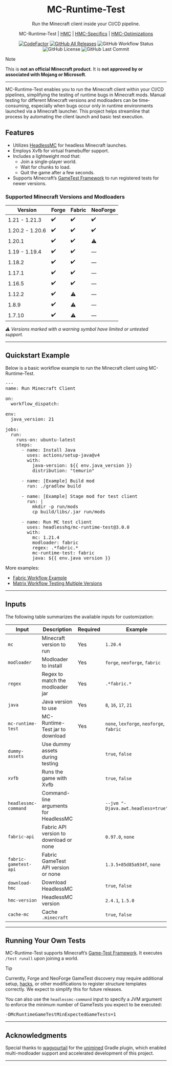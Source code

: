 <h1 align="center" style="font-weight: normal;"><b>MC-Runtime-Test</b></h1>
<p align="center">Run the Minecraft client inside your CI/CD pipeline.</p>
<p align="center">
MC-Runtime-Test | <a href="https://github.com/3arthqu4ke/headlessmc">HMC</a> | <a href="https://github.com/3arthqu4ke/hmc-specifics">HMC-Specifics</a> | <a href="https://github.com/3arthqu4ke/hmc-optimizations">HMC-Optimizations</a>
</p>

<div align="center">

[![CodeFactor](https://www.codefactor.io/repository/github/headlesshq/mc-runtime-test/badge/main)](https://www.codefactor.io/repository/github/headlesshq/mc-runtime-test/overview/main)
[![GitHub All Releases](https://img.shields.io/github/downloads/headlesshq/mc-runtime-test/total.svg)](https://github.com/headlesshq/mc-runtime-test/releases)
![GitHub Workflow Status](https://github.com/headlesshq/mc-runtime-test/actions/workflows/run-matrix.yml/badge.svg)
![GitHub License](https://img.shields.io/github/license/headlesshq/mc-runtime-test)
![GitHub Last Commit](https://img.shields.io/github/last-commit/headlesshq/mc-runtime-test)

</div>

> [!NOTE]  
> This is **not an official Minecraft product**. It is **not approved by or associated with Mojang or Microsoft**.

---

MC-Runtime-Test enables you to run the Minecraft client within your CI/CD pipelines, simplifying the testing of runtime bugs in Minecraft mods.
Manual testing for different Minecraft versions and modloaders can be time-consuming, especially when bugs occur only in runtime environments launched via a Minecraft launcher.
This project helps streamline that process by automating the client launch and basic test execution.

## Features
- Utilizes [HeadlessMC](https://github.com/3arthqu4ke/headlessmc) for headless Minecraft launches.
- Employs Xvfb for virtual framebuffer support.
- Includes a lightweight mod that:
  - Join a single-player world.
  - Wait for chunks to load.
  - Quit the game after a few seconds.
- Supports Minecraft’s [GameTest Framework](https://www.minecraft.net/en-us/creator/article/get-started-gametest-framework) to run registered tests for newer versions.

### Supported Minecraft Versions and Modloaders
| Version         | Forge           | Fabric          | NeoForge        |
|-----------------|----------------|----------------|----------------|
| 1.21 - 1.21.3   | ✔️              | ✔️              | ✔️              |
| 1.20.2 - 1.20.6 | ✔️              | ✔️              | ✔️              |
| 1.20.1          | ✔️              | ✔️              | ⚠️              |
| 1.19 - 1.19.4   | ✔️              | ✔️              | —              |
| 1.18.2          | ✔️              | ✔️              | —              |
| 1.17.1          | ✔️              | ✔️              | —              |
| 1.16.5          | ✔️              | ✔️              | —              |
| 1.12.2          | ✔️              | ⚠️              | —              |
| 1.8.9           | ✔️              | ⚠️              | —              |
| 1.7.10          | ✔️              | ⚠️              | —              |

*⚠️ Versions marked with a warning symbol have limited or untested support.*

---

## Quickstart Example
Below is a basic workflow example to run the Minecraft client using MC-Runtime-Test.

<pre lang="yml">
---
name: Run Minecraft Client

on:
  workflow_dispatch:

env:
  java_version: 21

jobs:
  run:
    runs-on: ubuntu-latest
    steps:
      - name: Install Java
        uses: actions/setup-java@v4
        with:
          java-version: ${{ env.java_version }}
          distribution: "temurin"

      - name: [Example] Build mod
        run: ./gradlew build

      - name: [Example] Stage mod for test client
        run: |
          mkdir -p run/mods
          cp build/libs/<your-mod>.jar run/mods

      - name: Run MC test client
        uses: headlesshq/mc-runtime-test@3.0.0 <!-- x-release-please-version -->
        with:
          mc: 1.21.4
          modloader: fabric
          regex: .*fabric.*
          mc-runtime-test: fabric
          java: ${{ env.java_version }}
</pre>

More examples:
- [Fabric Workflow Example](https://github.com/3arthqu4ke/hmc-optimizations/blob/1.20.4/.github/workflows/run-fabric.yml)
- [Matrix Workflow Testing Multiple Versions](https://github.com/3arthqu4ke/hmc-specifics/blob/main/.github/workflows/run-matrix.yml)

---

## Inputs
The following table summarizes the available inputs for customization:

| Input                 | Description                            | Required | Example                                  |
|-----------------------|----------------------------------------|----------|------------------------------------------|
| `mc`                  | Minecraft version to run               | Yes      | `1.20.4`                                 |
| `modloader`           | Modloader to install                   | Yes      | `forge`, `neoforge`, `fabric`            |
| `regex`               | Regex to match the modloader jar       | Yes      | `.*fabric.*`                             |
| `java`                | Java version to use                    | Yes      | `8`, `16`, `17`, `21`                    |
| `mc-runtime-test`     | MC-Runtime-Test jar to download        | Yes      | `none`, `lexforge`, `neoforge`, `fabric` |
| `dummy-assets`        | Use dummy assets during testing        |          | `true`, `false`                          |
| `xvfb`                | Runs the game with Xvfb                |          | `true`, `false`                          |
| `headlessmc-command`  | Command-line arguments for HeadlessMC  |          | `--jvm "-Djava.awt.headless=true"`       |
| `fabric-api`          | Fabric API version to download or none |          | `0.97.0`, `none`                         |
| `fabric-gametest-api` | Fabric GameTest API version or none    |          | `1.3.5+85d85a934f`, `none`               |
| `download-hmc`        | Download HeadlessMC                    |          | `true`, `false`                          |
| `hmc-version`         | HeadlessMC version                     |          | `2.4.1`, `1.5.0`                         |
| `cache-mc`            | Cache `.minecraft`                     |          | `true`, `false`                          |

---

## Running Your Own Tests
MC-Runtime-Test supports Minecraft’s [Game-Test Framework](https://www.minecraft.net/en-us/creator/article/get-started-gametest-framework). It executes `/test runall` upon joining a world.

> [!TIP]  
> Currently, Forge and NeoForge GameTest discovery may require additional setup, [hacks](gametest/src/main/java/me/earth/clientgametest/mixin/MixinGameTestRegistry.java), or other modifications to register structure templates correctly. We expect to simplify this for future releases.

You can also use the `headlessmc-command` input to specify a JVM argument to enforce the minimum number of GameTests you expect to be executed:

<pre lang="bash">
-DMcRuntimeGameTestMinExpectedGameTests=1
</pre>

---

## Acknowledgments
Special thanks to [wagyourtail](https://github.com/wagyourtail) for the [unimined](https://github.com/unimined/unimined) Gradle plugin, which enabled multi-modloader support and accelerated development of this project.

---
